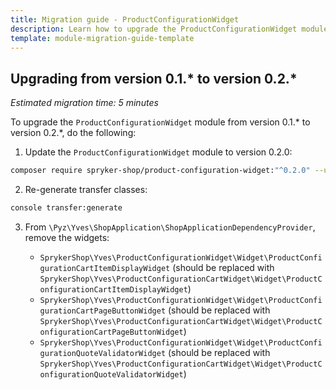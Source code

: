 ```yaml
---
title: Migration guide - ProductConfigurationWidget
description: Learn how to upgrade the ProductConfigurationWidget module to a newer version.
template: module-migration-guide-template
---
```


## Upgrading from version 0.1.* to version 0.2.* 

*Estimated migration time: 5 minutes*

To upgrade the `ProductConfigurationWidget` module from version 0.1.* to version 0.2.*, do the following:

1. Update the `ProductConfigurationWidget` module to version 0.2.0:

```bash
composer require spryker-shop/product-configuration-widget:"^0.2.0" --update-with-dependencies
```

2. Re-generate transfer classes:

```bash
console transfer:generate
```

3. From `\Pyz\Yves\ShopApplication\ShopApplicationDependencyProvider`, remove the widgets:

    - `SprykerShop\Yves\ProductConfigurationWidget\Widget\ProductConfigurationCartItemDisplayWidget` (should be replaced with `SprykerShop\Yves\ProductConfigurationCartWidget\Widget\ProductConfigurationCartItemDisplayWidget`)
    - `SprykerShop\Yves\ProductConfigurationWidget\Widget\ProductConfigurationCartPageButtonWidget` (should be replaced with `SprykerShop\Yves\ProductConfigurationCartWidget\Widget\ProductConfigurationCartPageButtonWidget`)
    - `SprykerShop\Yves\ProductConfigurationWidget\Widget\ProductConfigurationQuoteValidatorWidget` (should be replaced with `SprykerShop\Yves\ProductConfigurationCartWidget\Widget\ProductConfigurationQuoteValidatorWidget`)